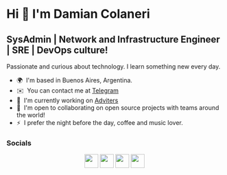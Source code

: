 Hi 👋 I'm Damian Colaneri
================================

SysAdmin | Network and Infrastructure Engineer | SRE | DevOps culture!
------------------------------

Passionate and curious about technology. I learn something new every day.

* 🌍  I'm based in Buenos Aires, Argentina.
* ✉️  You can contact me at [Telegram](https://t.me/dcolaneri)
* 🚀  I'm currently working on [Adviters](https://adviters.com)
* 🤝  I'm open to collaborating on open source projects with teams around the world!
* ⚡  I prefer the night before the day, coffee and music lover.



### Socials

<p align="center"> <a href="http://www.instagram.com/damian.iac" target="_blank" rel="noreferrer"><img src="https://raw.githubusercontent.com/danielcranney/readme-generator/main/public/icons/socials/instagram.svg" width="32" height="32" /></a> <a href="https://www.linkedin.com/in/dcolaneri" target="_blank" rel="noreferrer"><img src="https://raw.githubusercontent.com/danielcranney/readme-generator/main/public/icons/socials/linkedin.svg" width="32" height="32" /></a> <a href="https://www.twitter.com/damiancolaneri" target="_blank" rel="noreferrer"><img src="https://raw.githubusercontent.com/danielcranney/readme-generator/main/public/icons/socials/twitter.svg" width="32" height="32" /></a> <a href="https://www.twitch.tv/networkquear" target="_blank" rel="noreferrer"><img src="https://raw.githubusercontent.com/danielcranney/readme-generator/main/public/icons/socials/twitch.svg" width="32" height="32" /></a></p>

<!---
aquiroot/aquiroot is a ✨ special ✨ repository because its `README.md` (this file) appears on your GitHub profile.
You can click the Preview link to take a look at your changes.
--->

